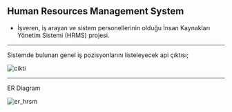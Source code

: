 
## Human Resources Management System

* İşveren, iş arayan ve sistem personellerinin olduğu İnsan Kaynakları Yönetim Sistemi (HRMS) projesi.
---

Sistemde bulunan genel iş pozisyonlarını listeleyecek api çıktısı;

![cikti](https://user-images.githubusercontent.com/81384110/117838872-629f5080-b283-11eb-8e19-db57faf3704a.png)

---

ER Diagram

![er_hrsm](https://user-images.githubusercontent.com/81384110/117839000-7c409800-b283-11eb-9879-0e8fb99db8ac.png)






